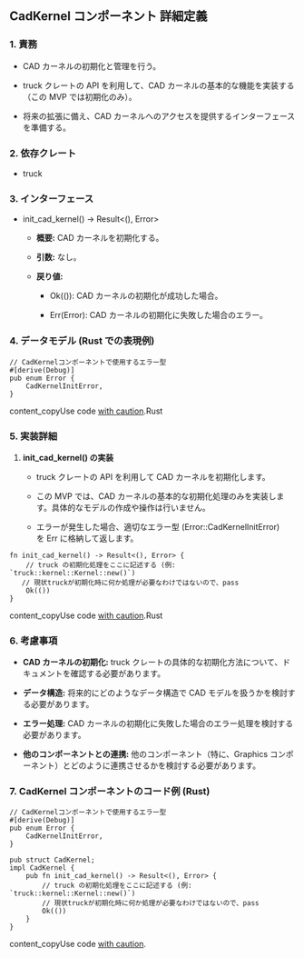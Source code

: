 ## CadKernel コンポーネント 詳細定義

### 1. 責務

- CAD カーネルの初期化と管理を行う。
    
- truck クレートの API を利用して、CAD カーネルの基本的な機能を実装する（この MVP では初期化のみ）。
    
- 将来の拡張に備え、CAD カーネルへのアクセスを提供するインターフェースを準備する。
    

### 2. 依存クレート

- truck
    

### 3. インターフェース

- init_cad_kernel() -> Result<(), Error>
    
    - **概要:** CAD カーネルを初期化する。
        
    - **引数:** なし。
        
    - **戻り値:**
        
        - Ok(()): CAD カーネルの初期化が成功した場合。
            
        - Err(Error): CAD カーネルの初期化に失敗した場合のエラー。
            

### 4. データモデル (Rust での表現例)

```
// CadKernelコンポーネントで使用するエラー型
#[derive(Debug)]
pub enum Error {
    CadKernelInitError,
}
```

content_copyUse code [with caution](https://support.google.com/legal/answer/13505487).Rust

### 5. 実装詳細

1. **init_cad_kernel() の実装**
    
    - truck クレートの API を利用して CAD カーネルを初期化します。
        
    - この MVP では、CAD カーネルの基本的な初期化処理のみを実装します。具体的なモデルの作成や操作は行いません。
        
    - エラーが発生した場合、適切なエラー型 (Error::CadKernelInitError) を Err に格納して返します。
        

```
fn init_cad_kernel() -> Result<(), Error> {
    // truck の初期化処理をここに記述する (例: `truck::kernel::Kernel::new()`)
   // 現状truckが初期化時に何か処理が必要なわけではないので、pass
    Ok(())
}
```

content_copyUse code [with caution](https://support.google.com/legal/answer/13505487).Rust

### 6. 考慮事項

- **CAD カーネルの初期化:** truck クレートの具体的な初期化方法について、ドキュメントを確認する必要があります。
    
- **データ構造:** 将来的にどのようなデータ構造で CAD モデルを扱うかを検討する必要があります。
    
- **エラー処理:** CAD カーネルの初期化に失敗した場合のエラー処理を検討する必要があります。
    
- **他のコンポーネントとの連携:** 他のコンポーネント（特に、Graphics コンポーネント）とどのように連携させるかを検討する必要があります。
    

### 7. CadKernel コンポーネントのコード例 (Rust)

```
// CadKernelコンポーネントで使用するエラー型
#[derive(Debug)]
pub enum Error {
    CadKernelInitError,
}

pub struct CadKernel;
impl CadKernel {
    pub fn init_cad_kernel() -> Result<(), Error> {
        // truck の初期化処理をここに記述する (例: `truck::kernel::Kernel::new()`)
        // 現状truckが初期化時に何か処理が必要なわけではないので、pass
        Ok(())
    }
}
```

content_copyUse code [with caution](https://support.google.com/legal/answer/13505487).